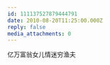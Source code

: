 ```yaml
---
id: 111137527879444791
date: 2010-08-20T11:25:00.000Z
reply: false
media_attachments: 0
---
```


亿万富翁女儿情迷穷渔夫 ​​​​

